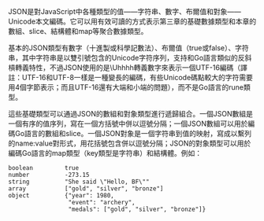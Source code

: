 JSON是對JavaScript中各種類型的值——字符串、數字、布爾值和對象——Unicode本文編碼。它可以用有效可讀的方式表示第三章的基礎數據類型和本章的數組、slice、結構體和map等聚合數據類型。

基本的JSON類型有數字（十進製或科學記數法）、布爾值（true或false）、字符串，其中字符串是以雙引號包含的Unicode字符序列，支持和Go語言類似的反斜槓轉義特性，不過JSON使用的是\Uhhhh轉義數字來表示一個UTF-16編碼（譯註：UTF-16和UTF-8一樣是一種變長的編碼，有些Unicode碼點較大的字符需要用4個字節表示；而且UTF-16還有大端和小端的問題），而不是Go語言的rune類型。

這些基礎類型可以通過JSON的數組和對象類型進行遞歸組合。一個JSON數組是一個有序的值序列，寫在一個方括號中併以逗號分隔；一個JSON數組可以用於編碼Go語言的數組和slice。一個JSON對象是一個字符串到值的映射，寫成以繫列的name:value對形式，用花括號包含併以逗號分隔；JSON的對象類型可以用於編碼Go語言的map類型（key類型是字符串）和結構體。例如：

```
boolean         true
number          -273.15
string          "She said \"Hello, BF\""
array           ["gold", "silver", "bronze"]
object          {"year": 1980,
                 "event": "archery",
                 "medals": ["gold", "silver", "bronze"]}
```


